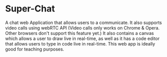 Super-Chat
===========

A chat web Application that allows users to a communicate. It also supports video calls using webRTC API (Video calls only works on Chrome & Opera. Other browsers don't support this feature yet.) 
It also contains a canvas which allows a user to draw live in real-time, as well as it has a code editor that allows users to type in code live in real-time.
This web app is ideally good for teaching purposes.